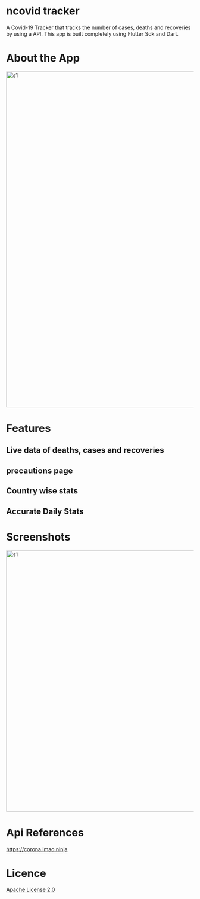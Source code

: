 # ncovid tracker

A Covid-19 Tracker that tracks the number of cases, deaths and recoveries by using a API. This app is built completely using Flutter Sdk and Dart.

# About the App

<img src="https://github.com/afrozshaikh25/ncovid19/blob/master/About01.png" alt="s1" width="900">

# Features
## Live data of deaths, cases and recoveries
## precautions page 
## Country wise stats 
## Accurate Daily Stats

# Screenshots

<img src="https://github.com/afrozshaikh25/ncovid19/blob/master/sc01.png" alt="s1" width="700">

# Api References
https://corona.lmao.ninja

# Licence
<a href="https://github.com/afrozshaikh25/ncovid19/blob/master/LICENSE">Apache License 2.0</a>
